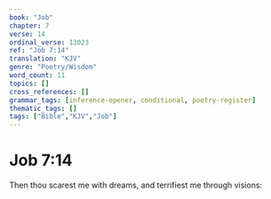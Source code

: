 ```yaml
---
book: "Job"
chapter: 7
verse: 14
ordinal_verse: 13023
ref: "Job 7:14"
translation: "KJV"
genre: "Poetry/Wisdom"
word_count: 11
topics: []
cross_references: []
grammar_tags: [inference-opener, conditional, poetry-register]
thematic_tags: []
tags: ["Bible","KJV","Job"]
---
```


# Job 7:14

Then thou scarest me with dreams, and terrifiest me through visions:
